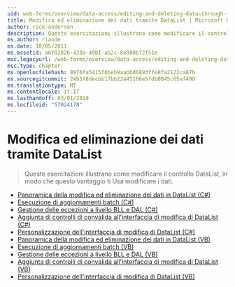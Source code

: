 ```yaml
---
uid: web-forms/overview/data-access/editing-and-deleting-data-through-the-datalist/index
title: Modifica ed eliminazione dei dati tramite DataList | Microsoft Docs
author: rick-anderson
description: Queste esercitazioni illustrano come modificare il controllo DataList, in modo che questo vantaggio ti Usa modificare i dati.
ms.author: riande
ms.date: 10/05/2011
ms.assetid: a6f02826-428a-49b1-ab2c-8e080b72f51e
msc.legacyurl: /web-forms/overview/data-access/editing-and-deleting-data-through-the-datalist
msc.type: chapter
ms.openlocfilehash: 8976fa5415f0beb9aabbd6893ffe8fa2172ca87b
ms.sourcegitcommit: 24b1f6decbb17bb22a45166e5fdb0845c65af498
ms.translationtype: MT
ms.contentlocale: it-IT
ms.lasthandoff: 03/01/2019
ms.locfileid: "57024178"
---
```

<a name="editing-and-deleting-data-through-the-datalist"></a>Modifica ed eliminazione dei dati tramite DataList
====================
> Queste esercitazioni illustrano come modificare il controllo DataList, in modo che questo vantaggio ti Usa modificare i dati.


- [Panoramica della modifica ed eliminazione dei dati in DataList (C#)](an-overview-of-editing-and-deleting-data-in-the-datalist-cs.md)
- [Esecuzione di aggiornamenti batch (C#)](performing-batch-updates-cs.md)
- [Gestione delle eccezioni a livello BLL e DAL (C#)](handling-bll-and-dal-level-exceptions-cs.md)
- [Aggiunta di controlli di convalida all'interfaccia di modifica di DataList (C#)](adding-validation-controls-to-the-datalist-s-editing-interface-cs.md)
- [Personalizzazione dell'interfaccia di modifica di DataList (C#)](customizing-the-datalist-s-editing-interface-cs.md)
- [Panoramica della modifica ed eliminazione dei dati in DataList (VB)](an-overview-of-editing-and-deleting-data-in-the-datalist-vb.md)
- [Esecuzione di aggiornamenti batch (VB)](performing-batch-updates-vb.md)
- [Gestione delle eccezioni a livello BLL e DAL (VB)](handling-bll-and-dal-level-exceptions-vb.md)
- [Aggiunta di controlli di convalida all'interfaccia di modifica di DataList (VB)](adding-validation-controls-to-the-datalist-s-editing-interface-vb.md)
- [Personalizzazione dell'interfaccia di modifica di DataList (VB)](customizing-the-datalist-s-editing-interface-vb.md)
